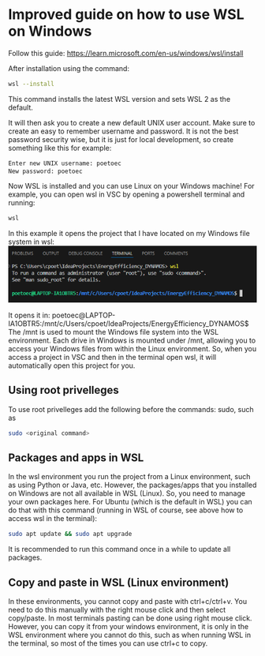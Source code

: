 # Improved guide on how to use WSL on Windows

Follow this guide: https://learn.microsoft.com/en-us/windows/wsl/install

After installation using the command:
```sh
wsl --install
```
This command installs the latest WSL version and sets WSL 2 as the default.

It will then ask you to create a new default UNIX user account. Make sure to create an easy to remember username and password. It is not the best password security wise, but it is just for local development, so create something like this for example:
```
Enter new UNIX username: poetoec
New password: poetoec
```

Now WSL is installed and you can use Linux on your Windows machine! For example, you can open wsl in VSC by opening a powershell terminal and running:
```sh
wsl
```

In this example it opens the project that I have located on my Windows file system in wsl:
![alt text](../assets/ExampleWSLTerminal.png)

It opens it in: poetoec@LAPTOP-IA1OBTR5:/mnt/c/Users/cpoet/IdeaProjects/EnergyEfficiency_DYNAMOS$ 
The /mnt is used to mount the Windows file system into the WSL environment. Each drive in Windows is mounted under /mnt, allowing you to access your Windows files from within the Linux environment. So, when you access a project in VSC and then in the terminal open wsl, it will automatically open this project for you. 

## Using root privelleges 
To use root privelleges add the following before the commands: sudo, such as
```sh
sudo <original command>
```

## Packages and apps in WSL
In the wsl environment you run the project from a Linux environment, such as using Python or Java, etc. However, the packages/apps that you installed on Windows are not all available in WSL (Linux). So, you need to manage your own packages here. For Ubuntu (which is the default in WSL) you can do that with this command (running in WSL of course, see above how to access wsl in the terminal):
```sh
sudo apt update && sudo apt upgrade
```
It is recommended to run this command once in a while to update all packages.

## Copy and paste in WSL (Linux environment)
In these environments, you cannot copy and paste with ctrl+c/ctrl+v. You need to do this manually with the right mouse click and then select copy/paste. In most terminals pasting can be done using right mouse click. However, you can copy it from your windows environment, it is only in the WSL environment where you cannot do this, such as when running WSL in the terminal, so most of the times you can use ctrl+c to copy.